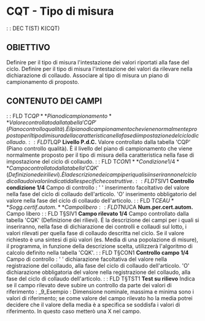 # CQT - Tipo di misura
 :  : DEC T(ST) K(CQT)
## OBIETTIVO
Definire per il tipo di misura l'intestazione dei valori riportati alla fase del ciclo.
Definire per il tipo di misura l'intestazione dei valori da rilevare nella dichiarazione di collaudo.
Associare al tipo di misura un piano di campionamento di proposto.
## CONTENUTO DEI CAMPI
 :  : FLD T$CQP **Piano di campionamento**
Valore controllato dalla tabella 'CQP' (Piano controllo qualità).
È il piano di campionamento che viene normalmente proposto per il tipo di misura della caratteristica nella fase di impostazione del ciclo di collaudo.
 :  : FLD T$LQP **Livello P.d.C.**
Valore controllato dalla tabella 'CQP' (Piano controllo qualità).
È il livello del piano di campionamento che viene normalmente proposto per il tipo di misura della caratteristica nella fase di impostazione del ciclo di collaudo.
 :  : FLD T$CON1 **Condizione 1/4**
Campo controllato dalla tabella 'CQK' (Definizione dei rilievi). È la descrizione dei campi per i quali si inseriranno nel ciclo di collaudo i valori indicati dalle specifiche costruttive.
 :  : FLD T$SIV1 **Controllo condizione 1/4**
Campo di controllo : 
' '  inserimento facoltativo del valore nella fase del ciclo di collaudo dell'articolo.
'O'  inserimento obbligatorio del valore nella fase del ciclo di collaudo dell'articolo.
 :  : FLD T$CEAU **Sogg.certif.autom.**
Campo libero
 :  : FLD T$NUCA **Num.per.cert.autom.**
Campo libero
 :  : FLD T§SIV1 **Campo rilevato 1/4**
Campo controllato dalla tabella 'CQK' (Definizione dei rilievi). È la descrizione dei campi per i quali si inseriranno, nella fase di dichiarazione dei controlli e collaudi sul lotto, i valori rilevati per quella fase di collaudo descritta nel ciclo. Se il valore richiesto è una sintesi di più valori (es. Media di una popolazione di
misure), il programma, in funzione della descrizione scelta, utilizzerà l'algoritmo di calcolo definito nella tabella 'CQK'.
 :  : FLD T§CON1 **Controllo campo 1/4**
Campo di controllo : 
' '  dichiarazione facoltativa del valore nella registrazione del collaudo, alla fase del ciclo di collaudo dell'articolo.
'O'  dichiarazione obbligatoria del valore nella registrazione del collaudo, alla fase del ciclo di collaudo dell'articolo.
 :  : FLD T§TST1 **Test su rilievo**
Indica se il campo rilevato deve subire un controllo da parte dei valori di riferimento : 
_9_Esempio :  Dimensione nominale, massima e minima sono i valori di riferimento; se come valore del campo rilevato ho la media potrei decidere che il valore della media è a specifica se soddisfa i valori di riferimento. In questo caso metterò una X nel campo.
